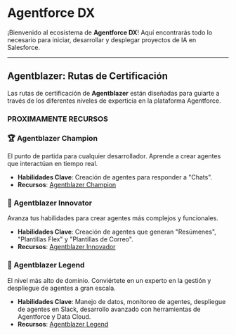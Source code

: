 # Agentforce DX
¡Bienvenido al ecosistema de **Agentforce DX**! 
Aquí encontrarás todo lo necesario para iniciar, desarrollar y desplegar proyectos de IA en Salesforce.

---

## Agentblazer: Rutas de Certificación
Las rutas de certificación de **Agentblazer** están diseñadas para guiarte a través de los diferentes niveles de experticia en la plataforma Agentforce.

### PROXIMAMENTE **RECURSOS**

### 🏆 Agentblazer Champion
El punto de partida para cualquier desarrollador. Aprende a crear agentes que interactúan en tiempo real.

* **Habilidades Clave**: Creación de agentes para responder a "Chats".
* **Recursos**: [Agentblazer Champion](https://www.notion.so/Agentblazer-Champion)

### 🚀 Agentblazer Innovator
Avanza tus habilidades para crear agentes más complejos y funcionales.

* **Habilidades Clave**: Creación de agentes que generan "Resúmenes", "Plantillas Flex" y "Plantillas de Correo".
* **Recursos**: [Agentblazer Innovador](https://www.notion.so/Agentblazer-Innovador)

### 🥇 Agentblazer Legend
El nivel más alto de dominio. Conviértete en un experto en la gestión y despliegue de agentes a gran escala.

* **Habilidades Clave**: Manejo de datos, monitoreo de agentes, despliegue de agentes en Slack, desarrollo avanzado con herramientas de Agentforce y Data Cloud.
* **Recursos**: [Agentblazer Legend](https://www.notion.so/Agentblazer-Legend)